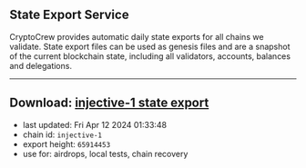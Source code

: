 ## State Export Service
CryptoCrew provides automatic daily state exports for all chains we validate. State export files can be used as genesis files and are a snapshot of the current blockchain state, including all validators, accounts, balances and delegations.

---
**Download: [injective-1 state export](https://dl-eu2.ccvalidators.com/SERVICE/injective/injective-1_export_65914453.json)**
---

- last updated: Fri Apr 12 2024 01:33:48
- chain id: `injective-1`
- export height: `65914453`
- use for: airdrops, local tests, chain recovery
